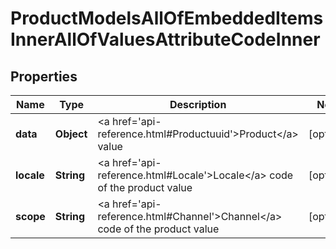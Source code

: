 

# ProductModelsAllOfEmbeddedItemsInnerAllOfValuesAttributeCodeInner


## Properties

| Name | Type | Description | Notes |
|------------ | ------------- | ------------- | -------------|
|**data** | **Object** | &lt;a href&#x3D;&#39;api-reference.html#Productuuid&#39;&gt;Product&lt;/a&gt; value |  [optional] |
|**locale** | **String** | &lt;a href&#x3D;&#39;api-reference.html#Locale&#39;&gt;Locale&lt;/a&gt; code of the product value |  [optional] |
|**scope** | **String** | &lt;a href&#x3D;&#39;api-reference.html#Channel&#39;&gt;Channel&lt;/a&gt; code of the product value |  [optional] |



